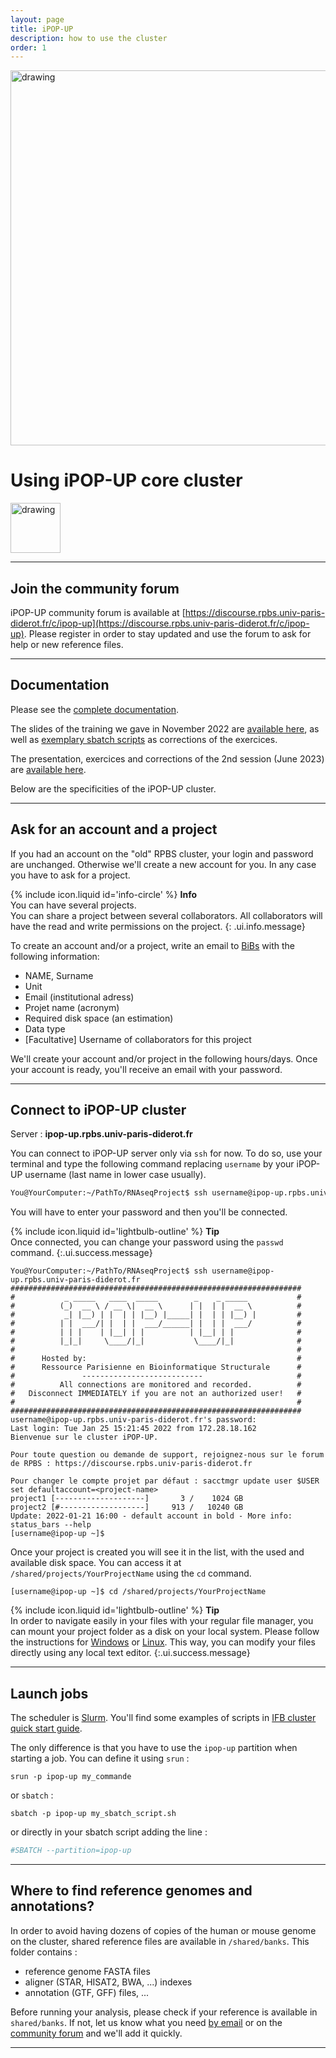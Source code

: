 ```yaml
---
layout: page
title: iPOP-UP
description: how to use the cluster
order: 1
---
```


<img src="{{site.baseurl}}/images/banner.png" alt="drawing" width="600"/>

# Using iPOP-UP core cluster 

<img src="{{site.baseurl}}/images/ipop-up.png" alt="drawing" width="80" align=right/>

---
## Join the community forum 

iPOP-UP community forum is available at [https://discourse.rpbs.univ-paris-diderot.fr/c/ipop-up](https://discourse.rpbs.univ-paris-diderot.fr/c/ipop-up). Please register in order to stay updated and use the forum to ask for help or new reference files. 

---
## Documentation 
Please see the [complete documentation](https://ipop-up.docs.rpbs.univ-paris-diderot.fr/documentation/). 

The slides of the training we gave in November 2022 are [available here]({{site.baseurl}}/documents/Cluster_formation_iPOP_UP.pdf), as well as [exemplary sbatch scripts]({{site.baseurl}}/documents/corrections.zip) as corrections of the exercices.  

The presentation, exercices and corrections of the 2nd session (June 2023) are [available here]({{site.baseurl}}/cluster/training_230612/training/#cluster).

Below are the specificities of the iPOP-UP cluster.

---
## Ask for an account and a project

If you had an account on the "old" RPBS cluster, your login and password are unchanged. Otherwise we'll create a new account for you. In any case you have to ask for a project. 

<span>{% include icon.liquid id='info-circle' %} <b>Info</b></span><br>You can have several projects.<br>You can share a project between several collaborators. All collaborators will have the read and write permissions on the project.
{: .ui.info.message}

To create an account and/or a project, write an email to [BiBs](mailto:bibsATparisepigenetics.com) with the following information: 
- NAME, Surname 
- Unit
- Email (institutional adress)
- Projet name (acronym) 
- Required disk space (an estimation) 
- Data type  
- [Facultative] Username of collaborators for this project

We'll create your account and/or project in the following hours/days. Once your account is ready, you'll receive an email with your password.

---

## Connect to iPOP-UP cluster

Server : **ipop-up.rpbs.univ-paris-diderot.fr**

 You can connect to iPOP-UP server only via `ssh` for now. To do so, use your terminal and type the following command replacing `username` by your iPOP-UP username (last name in lower case usually). 

```bash
You@YourComputer:~/PathTo/RNAseqProject$ ssh username@ipop-up.rpbs.univ-paris-diderot.fr
```

You will have to enter your password and then you'll be connected. 

<span>{% include icon.liquid id='lightbulb-outline' %} <b>Tip</b></span><br> Once connected, you can change your password using the `passwd` command.
{:.ui.success.message}


```
You@YourComputer:~/PathTo/RNAseqProject$ ssh username@ipop-up.rpbs.univ-paris-diderot.fr
#################################################################
#           _ _____   ____  _____        _    _ _____           #
#          (_)  __ \ / __ \|  __ \      | |  | |  __ \          #
#           _| |__) | |  | | |__) |_____| |  | | |__) |         #
#          | |  ___/| |  | |  ___/______| |  | |  ___/          #
#          | | |    | |__| | |          | |__| | |              #
#          |_|_|     \____/|_|           \____/|_|              #
#                                                               #
#      Hosted by:                                               #
#      Ressource Parisienne en Bioinformatique Structurale      #
#               ---------------------------                     #
#          All connections are monitored and recorded.          #
#   Disconnect IMMEDIATELY if you are not an authorized user!   #
#                                                               #
#################################################################
username@ipop-up.rpbs.univ-paris-diderot.fr's password: 
Last login: Tue Jan 25 15:21:45 2022 from 172.28.18.162
Bienvenue sur le cluster iPOP-UP.

Pour toute question ou demande de support, rejoignez-nous sur le forum de RPBS : https://discourse.rpbs.univ-paris-diderot.fr

Pour changer le compte projet par défaut : sacctmgr update user $USER set defaultaccount=<project-name>
project1 [--------------------]       3 /    1024 GB
project2 [#-------------------]     913 /   10240 GB
Update: 2022-01-21 16:00 - default account in bold - More info: status_bars --help
[username@ipop-up ~]$
```

Once your project is created you will see it in the list, with the used and available disk space. You can access it at `/shared/projects/YourProjectName` using the `cd` command.

```
[username@ipop-up ~]$ cd /shared/projects/YourProjectName
```
<span>{% include icon.liquid id='lightbulb-outline' %} <b>Tip</b></span><br> In order to navigate easily in your files with your regular file manager, you can mount your project folder as a disk on your local system. Please follow the instructions for [Windows]({{site.baseurl}}/cluster/tips/mounting_win) or [Linux]({{site.baseurl}}/cluster/tips/mounting_linux). This way, you can modify your files directly using any local text editor.
{:.ui.success.message}

---

## Launch jobs

The scheduler is [Slurm](https://slurm.schedmd.com/). You'll find some examples of scripts in [IFB cluster quick start guide](https://ifb-elixirfr.gitlab.io/cluster/doc/quick-start/).  

The only difference is that you have to use the `ipop-up` partition when starting a job. You can define it using `srun` : 
```
srun -p ipop-up my_commande 
```
or  `sbatch` : 

```
sbatch -p ipop-up my_sbatch_script.sh
```

or directly in your sbatch script adding the line : 

```sh
#SBATCH --partition=ipop-up
```

---

## Where to find reference genomes and annotations?

In order to avoid having dozens of copies of the human or mouse genome on the cluster, shared reference files are available in `/shared/banks`. This folder contains :
- reference genome FASTA files
- aligner (STAR, HISAT2, BWA, ...) indexes
- annotation (GTF, GFF) files, ... 

Before running your analysis, please check if your reference is available in `shared/banks`. If not, let us know what you need [by email](mailto:bibsATparisepigenetics.com) or on the [community forum](https://discourse.rpbs.univ-paris-diderot.fr/c/ipop-up/) and we'll add it quickly. 


---
